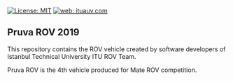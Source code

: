 [![License: MIT](https://img.shields.io/badge/License-MIT-yellow.svg)](https://opensource.org/licenses/MIT) [![web: ituauv.com](https://img.shields.io/badge/web-ituauv.com-blue.svg)](http://rov.itu.edu.tr) 

<h2> Pruva ROV 2019 </h2>
This repository contains the ROV vehicle created by software developers of Istanbul Technical University ITU ROV Team.

Pruva ROV is the 4th vehicle produced for Mate ROV competition.
